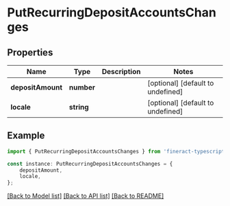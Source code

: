 # PutRecurringDepositAccountsChanges


## Properties

Name | Type | Description | Notes
------------ | ------------- | ------------- | -------------
**depositAmount** | **number** |  | [optional] [default to undefined]
**locale** | **string** |  | [optional] [default to undefined]

## Example

```typescript
import { PutRecurringDepositAccountsChanges } from 'fineract-typescript-client';

const instance: PutRecurringDepositAccountsChanges = {
    depositAmount,
    locale,
};
```

[[Back to Model list]](../README.md#documentation-for-models) [[Back to API list]](../README.md#documentation-for-api-endpoints) [[Back to README]](../README.md)
